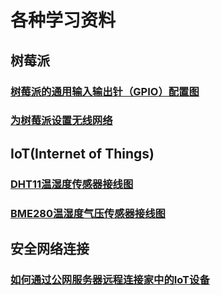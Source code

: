 # 各种学习资料
## 树莓派
### [树莓派的通用输入输出针（GPIO）配置图](raspi/gpio/raspi_gpio.md)  
### [为树莓派设置无线网络](raspi/wifi/settingwifi.md)


## IoT(Internet of Things)
### [DHT11温湿度传感器接线图](raspi/gpio/dht11_pinout.md)
### [BME280温湿度气压传感器接线图](raspi/gpio/bme280_pinout.md)


## 安全网络连接
### [如何通过公网服务器远程连接家中的IoT设备](secure_connect/ssh_tunnel.md)
